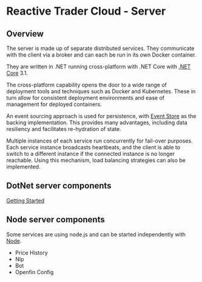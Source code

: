 # Reactive Trader Cloud - Server

## Overview

The server is made up of separate distributed services. They communicate with the client via a broker and can each be run in its own Docker container.

They are written in .NET running cross-platform with .NET Core with [.NET Core](https://github.com/dotnet/corefx/blob/master/Documentation/architecture/net-core-applications.md) 3.1.

The cross-platform capability opens the door to a wide range of deployment tools and techniques such as Docker and Kubernetes. These in turn allow for consistent deployment environments and ease of management for deployed containers.

An event sourcing approach is used for persistence, with [Event Store](https://geteventstore.com/) as the backing implementation. This provides many advantages, including data resiliency and facilitates re-hydration of state.

Multiple instances of each service run concurrently for fail-over purposes. Each service instance broadcasts heartbeats, and the client is able to switch to a different instance if the connected instance is no longer reachable. Using this mechanism, load balancing strategies can also be implemented.

## DotNet server components

[Getting Started](./setup/setup.md)

## Node server components

Some services are using node.js and can be started independently with [Node](./server-node.md).

- Price History
- Nlp
- Bot
- Openfin Config

